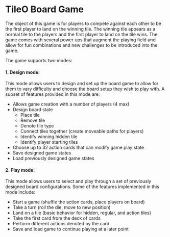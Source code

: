 # TileO Board Game
The object of this game is for players to compete against each other to be the first player to land on the winning tile. The winning tile appears as a normal tile to the players and the first player to land on the tile wins. The game comes with several power ups that augment the playing field and allow for fun combinations and new challenges to be introduced into the game. 

The game supports two modes:
#### 1. Design mode:
This mode allows users to design and set up the board game to allow for them to vary difficulty and choose the board setup they wish to play with. A subset of features provided in this mode are:
 * Allows game creation with a number of players (4 max)
 * Design board state
   * Place tile
   * Remove tile
   * Denote tile type
   * Connect tiles together (create moveable paths for players)
   * Identify winning hidden tile
   * Identify player starting tiles
 * Choose up to 32 action cards that can modify game play state
 * Save designed game states
 * Load previously designed game states

#### 2. Play mode:
This mode allows users to select and play through a set of previously designed board configurations. Some of the features implemented in this mode include:
  * Start a game (shuffle the action cards, place players on board) 
  * Take a turn (roll the die, move to new position)
  * Land on a tile (basic behavior for hidden, regular, and action tiles)
  * Take the first card from the deck of cards
  * Perform different actions denoted by the card
  * Save and load game to continue playing at a later point
